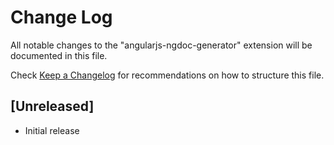 # Change Log
All notable changes to the "angularjs-ngdoc-generator" extension will be documented in this file.

Check [Keep a Changelog](http://keepachangelog.com/) for recommendations on how to structure this file.

## [Unreleased]
- Initial release